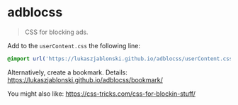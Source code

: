 # adblocss
> CSS for blocking ads.

Add to the `userContent.css` the following line:
```css
@import url('https://lukaszjablonski.github.io/adblocss/userContent.css');
```

Alternatively, create a bookmark. Details: https://lukaszjablonski.github.io/adblocss/bookmark/

You might also like: https://css-tricks.com/css-for-blockin-stuff/
